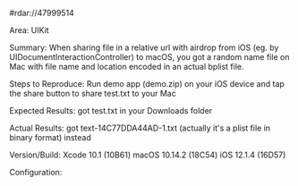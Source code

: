 #rdar://47999514

Area:
UIKit

Summary:
When sharing file in a relative url with airdrop from iOS (eg. by UIDocumentInteractionController) to macOS, you got a random name file on Mac with file name and location encoded in an actual bplist file.

Steps to Reproduce:
Run demo app (demo.zip) on your iOS device and tap the share button to share test.txt to your Mac

Expected Results:
got test.txt in your Downloads folder

Actual Results:
got text-14C77DDA44AD-1.txt (actually it's a plist file in binary format) instead

Version/Build:
Xcode 10.1 (10B61)
macOS 10.14.2 (18C54)
iOS 12.1.4 (16D57)

Configuration:
